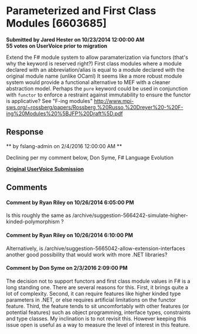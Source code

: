# Parameterized and First Class Modules [6603685] #

**Submitted by Jared Hester on 10/23/2014 12:00:00 AM**  
**55 votes on UserVoice prior to migration**  

Extend the F# module system to allow paramaterization via functors (that's why the keyword is reserved right?)
First class modules where a module declared with an abbreviation/alias is equal to a module declared with the original module name (unlike OCaml)
It seems like a more robust module system would provide a functional alternative to MEF with a cleaner abstraction model.
Perhaps the `pure` keyword could be used in conjunction with `functor` to enforce a restraint against immutability to ensure the functor is applicative?
See "F-ing modules"
http://www.mpi-sws.org/~rossberg/papers/Rossberg,%20Russo,%20Dreyer%20-%20F-ing%20Modules%20%5BJFP%20Draft%5D.pdf



## Response ##
** by fslang-admin on 2/4/2016 12:00:00 AM **

Declining per my comment below,
Don Syme, F# Language Evolution


**[Original UserVoice Submission](https://fslang.uservoice.com/forums/245727-f-language/suggestions/6603685)**


## Comments ##


#### Comment by Ryan Riley on 10/26/2014 6:05:00 PM ####
Is this roughly the same as /archive/suggestion-5664242-simulate-higher-kinded-polymorphism ?


#### Comment by Ryan Riley on 10/26/2014 6:10:00 PM ####
Alternatively, is /archive/suggestion-5665042-allow-extension-interfaces another good possibility that would work with more .NET libraries?


#### Comment by Don Syme on 2/3/2016 2:09:00 PM ####
The decision not to support functors and first class module values in F# is a long standing one.
There are several reasons for this. First, it brings quite a lot of complexity. Second, it can require features like higher kinded type parameters in .NET, or else requires artificial limitations on the functor feature. Third, the feature tends to sit uncomfortably with other features (or potential features) such as object programming, interface types, constraints and type classes.
My inclination is to not revisit this. However keeping this issue open is useful as a way to measure the level of interest in this feature.

